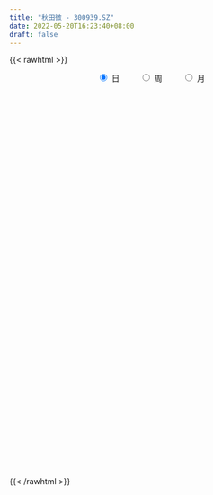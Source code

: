 ```yaml
---
title: "秋田微 - 300939.SZ"
date: 2022-05-20T16:23:40+08:00
draft: false
---
```

{{< rawhtml >}}
    <div style="text-align: center">
        <label style="padding: 1rem;"><input style="margin-right: .5rem" type="radio" name="period" value="D" checked onclick="period_change(this)">日</label>
        <label style="padding: 1rem;"><input style="margin-right: .5rem" type="radio" name="period" value="W" onclick="period_change(this)">周</label>
        <label style="padding: 1rem;"><input style="margin-right: .5rem" type="radio" name="period" value="M" onclick="period_change(this)">月</label>
    </div>
    <div id="chart" style="height: 700px;"></div> 
    <script type="text/javascript">
        const D_v = [31094.92,20113.97,14867.28,9413.0,17629.65,11470.52,12669.48,8701.78,9003.67,8743.56,10829.08,14120.16,29388.56,18329.12,11446.63,15634.67,10691.68,9743.87,8782.46,9586.02,8684.89,6448.68,14582.09,12318.0,18767.11,28961.0,23761.19,19528.93,11481.45,20780.82,29914.9,17023.41,14693.96,11312.21,14667.0,9509.34,39341.81,51034.22,47359.52,30849.63,17430.27,18183.4,13061.53,16359.73,14481.93,14086.27,22409.87,16298.0,10147.5,7036.17,8747.67,11145.5,16124.06,7631.5,10021.0,12431.5,7724.93,8079.54,9375.79,8900.65,8883.23,7992.43,8144.59,5983.02,9113.69,9476.67,9374.18,8074.02,8033.45,9681.0,5918.0,8667.43,9905.45,13073.56,10935.36,8323.1,33950.57,17665.72,11211.84,9788.46,8756.02,6405.95,8335.58,8586.03,9410.81,28569.17,25119.34,14121.51,9192.85,7254.96,6367.61,11776.0,16265.99,10623.64,10338.44,8038.58,12498.94,5598.98,7877.31,6745.15,5034.16,5674.0,9505.03,5648.2,4853.95,5831.51,10313.0,9853.48,7544.0,3820.0,3419.0,5976.16,6544.27,8069.99,18711.89,11470.31,10632.72,24229.27,13927.86,11138.26,17130.1,12287.5,17828.76,16125.63,27557.36,19169.69,22454.28,20300.16,15134.58,11118.01,14247.04,29516.51,60238.19,35736.96,38295.48,28659.19,17153.32,22649.3,13399.71,18295.0,12354.28,16729.08,9606.28,11611.0,15935.5,9516.44,9009.0,11775.98,7852.8,12529.7,11560.25,5926.41,5681.61,5597.07,9552.16,12803.0,5126.55,4835.04,4435.11,4471.0,3912.89,5703.0,6238.06,5050.46,63538.0,73299.03,58965.22,50352.27,60256.94,39903.96,37453.64,50678.47,33110.46,28839.65,25985.85,12313.66,22255.31,11523.31,14535.85,14372.15,10770.13,9912.18,15046.21,12309.54,11340.51,7285.56,6610.0,8289.32,9028.82,6169.92,8940.32,8519.0,11180.65,15681.87,7724.06,7318.01,6816.71,7803.0,7379.98,7561.76,10344.88,8315.19,8428.46,7299.77,8877.25,4542.31,7079.22,6544.29,9429.64,5225.03,5483.0,6352.0,21306.1,14992.07,8898.13,11923.03,13210.6,8662.76,17904.42,14786.3,9723.38,10226.0,8437.14,6488.81,4990.0,4627.03,13451.62,14467.81,11999.93,7264.34,15945.66,15222.71,27328.62,32356.03,28809.43,28978.4,15641.56,19823.98,12739.15,9360.31,13491.83,16167.03,17430.16,11531.81,10992.65,7494.16,15454.42,13790.0,8784.7,21786.03]
const D_histogram = [0.0,-0.0940353276,-0.2119103527,-0.2739861318,-0.243117588,-0.2174710844,-0.181383235,-0.1776775331,-0.199054553,-0.2062818805,-0.1567705736,-0.0695504692,0.0823994528,0.0958893226,0.135028718,0.1836924091,0.1593555851,0.0947964243,0.0287697344,0.0223165458,-0.023339789,-0.0499780719,0.0102874011,0.0277980925,0.1082081367,0.2462612188,0.3152343085,0.2580667411,0.2132517814,0.2292624841,0.2740648644,0.2449271688,0.1762920806,0.1452942162,0.0153294988,-0.0493935676,0.0310427464,0.2258908021,0.3477866819,0.3130711879,0.277863517,0.1768064199,0.1082236581,0.1049145648,0.0467192115,0.0024152598,-0.1807470144,-0.3762820733,-0.4307457418,-0.4412425896,-0.4238767692,-0.3784997881,-0.4678065714,-0.5094109562,-0.4837659474,-0.5896110492,-0.5820406114,-0.5608214126,-0.4674787058,-0.3932125548,-0.2780660887,-0.2144939041,-0.1835703661,-0.116794176,-0.020282553,0.0755775811,0.1221679257,0.1301145372,0.1731665316,0.1209538375,0.1067977788,0.0552754894,-0.0028163185,0.0488644327,0.0993534621,0.1395023783,0.3051030128,0.3342289008,0.2864456614,0.1881100775,0.1530791399,0.1021161458,0.0826560967,0.1198748737,0.132454495,0.2365323416,0.327731987,0.3070847281,0.2360276769,0.1571365325,0.0771125883,0.0595951245,0.1244384324,0.1347873306,0.1550453464,0.1188083823,-0.0385442003,-0.119041037,-0.1775267093,-0.2174820856,-0.200832363,-0.2053803818,-0.2749854811,-0.2740310234,-0.2505235021,-0.2593114954,-0.1823290753,-0.1177614766,-0.1094340357,-0.1121911315,-0.1026055339,-0.1191396457,-0.0917095315,-0.0572636248,0.0726889504,0.1178131168,0.1675953312,0.2655899149,0.2730166039,0.2919459674,0.3197840813,0.2746089659,0.3071641767,0.3406901127,0.4222533427,0.4568924663,0.4991493183,0.4235910557,0.3905433171,0.303532157,0.2801877401,0.3330267722,0.5178364572,0.5309790661,0.5521834299,0.4135908679,0.2701697782,0.0819256006,-0.0126357478,-0.1534951595,-0.2702905386,-0.4391588677,-0.5657373525,-0.5751704249,-0.5081227691,-0.4374743681,-0.4126179533,-0.3315971529,-0.2961163529,-0.2189905208,-0.250298466,-0.2885828386,-0.2567803604,-0.2228591188,-0.1498301156,-0.2308533118,-0.2596489706,-0.2384960896,-0.2327865628,-0.2205709506,-0.1930746879,-0.1309773095,-0.1051474082,-0.0771324278,0.3699669621,0.5306484823,0.6579423384,0.6184247788,0.6643685064,0.568923242,0.5627997896,0.5806333467,0.5129771544,0.2585089603,-0.0919069056,-0.3268523167,-0.642626054,-0.7911983502,-0.9362124527,-0.906366065,-0.7928717367,-0.6848254178,-0.528041646,-0.4451304338,-0.4387201477,-0.3964663771,-0.3389355969,-0.2404856024,-0.1646650788,-0.0969719887,-0.0158621768,-0.0011028264,0.0695454376,0.0559092474,0.0714767,0.1073114428,0.1390290217,0.1598940572,0.1515027068,0.124447407,0.0444217105,-0.0689037919,-0.1823123854,-0.2184536057,-0.1937022237,-0.1992298478,-0.271697555,-0.2469337364,-0.1623836259,-0.0733896151,0.0101137975,0.0899745734,0.2681216229,0.2963929377,0.2806363092,0.2991818611,0.3232972594,0.314473071,0.3599068812,0.3677084752,0.3452194603,0.2474604979,0.1646033246,0.0299733963,-0.0209573701,-0.0868195677,-0.0068294428,0.0348710986,0.0780102293,0.0671345492,0.0988146142,0.1246302319,0.234566847,0.2775654911,0.1098854429,-0.0566173627,-0.2731369804,-0.2512418635,-0.1808414333,-0.1286532135,-0.0097145292,0.1272164116,0.2100163951,0.276315799,0.3189396213,0.3110114834,0.3416363864,0.3264522343,0.3035974111,0.2402881812]
const D_fast = [0.0,-0.1175441595,-0.2883967728,-0.4189690848,-0.4488799381,-0.4776012055,-0.4868591649,-0.5275728463,-0.5987135044,-0.657511302,-0.6471926386,-0.5773601514,-0.4048103663,-0.3673481658,-0.2944515908,-0.1998647975,-0.1843627252,-0.22522278,-0.2840570363,-0.2849310885,-0.3364223705,-0.3755551713,-0.3127178481,-0.2882576336,-0.1807955552,0.0188228317,0.1666044985,0.1739536164,0.182451602,0.2557779258,0.3690965222,0.4011906188,0.3766285507,0.3819542404,0.2558218976,0.1787504394,0.26694744,0.5182681962,0.7271107465,0.7706630495,0.8049212578,0.7480657657,0.7065389184,0.7294584663,0.6829429159,0.6392427791,0.4108937514,0.1212881741,-0.0408619298,-0.1616694251,-0.2502727969,-0.2995207629,-0.5057791891,-0.6747363128,-0.7700327909,-1.0232806549,-1.16122037,-1.2802065244,-1.303733494,-1.3277704817,-1.2821405378,-1.2721918292,-1.2871608828,-1.2495832367,-1.1581422519,-1.0433877226,-0.9662553965,-0.9257801507,-0.8394365234,-0.8614107581,-0.8488673722,-0.8865707892,-0.9453666767,-0.8814698173,-0.8061424224,-0.7311179117,-0.4892415239,-0.3765584107,-0.3527302347,-0.4040382993,-0.4007994519,-0.4262334096,-0.4250294345,-0.357841939,-0.312148694,-0.148937762,0.0241948801,0.0803188033,0.0682686713,0.02866166,-0.0320841371,-0.0347028198,0.0612500963,0.1052958271,0.1643151794,0.157780311,-0.0092083217,-0.1194654177,-0.2223327673,-0.316658665,-0.3502170331,-0.4061101473,-0.5444616169,-0.6120149151,-0.6511382694,-0.7247541364,-0.6933539852,-0.6582267557,-0.6772578237,-0.7080627024,-0.7241284882,-0.7704475114,-0.7659447802,-0.7458147796,-0.5976899668,-0.5231125213,-0.431431474,-0.2670394116,-0.1913585717,-0.0994427162,0.008341418,0.0318185441,0.141164799,0.2598632631,0.4469898289,0.595852069,0.7628962506,0.7932357519,0.8578238426,0.8466957217,0.8933982399,1.0294939651,1.3437627644,1.4896501397,1.648900361,1.613705516,1.5378268709,1.3700640934,1.272343808,1.0931106066,0.9087425928,0.6300845468,0.3620717238,0.2088460452,0.1488630087,0.1101428176,0.0318447441,0.0299662563,-0.0085820319,0.0137961701,-0.0800863916,-0.190516474,-0.2229090858,-0.244702624,-0.2091311496,-0.3478676737,-0.4415755752,-0.4800467166,-0.5325338306,-0.575460956,-0.5962333653,-0.5668803143,-0.567337265,-0.5586053915,-0.0190142611,0.2743293797,0.5661088204,0.6811974555,0.8932333097,0.9400188558,1.0745953508,1.2375872446,1.2981753409,1.1083343869,0.7349417945,0.4182833043,-0.0581469465,-0.4045188302,-0.7835860459,-0.9803311744,-1.0650547803,-1.1282148159,-1.1034414556,-1.1318128518,-1.2350826027,-1.2919454263,-1.3191485454,-1.2808199515,-1.2461656976,-1.2027156047,-1.125571337,-1.1110876932,-1.0230530698,-1.0227119481,-0.9892753206,-0.926612717,-0.8601378827,-0.7992993329,-0.7698150067,-0.7657584547,-0.8346787236,-0.9652301739,-1.1242168637,-1.2149714855,-1.2386456594,-1.2939807455,-1.4343728414,-1.4713424569,-1.4273882529,-1.3567416458,-1.2707097839,-1.1683553646,-0.9231779094,-0.8208083601,-0.7664059114,-0.6730648942,-0.5681251811,-0.4983311018,-0.3629205712,-0.2631918585,-0.1993760082,-0.2352698462,-0.2769761883,-0.4041127675,-0.4602828764,-0.547849966,-0.4695672018,-0.4191488857,-0.3565071977,-0.3505992405,-0.294215522,-0.2372423463,-0.0686640195,0.0437259974,-0.0964826901,-0.2771398363,-0.5619436991,-0.6028590481,-0.5776689762,-0.5576440598,-0.4411340078,-0.2723989641,-0.1370948818,-0.0017165281,0.1206421995,0.1904669325,0.306500932,0.3729298385,0.4259743681,0.4227371835]
const D_slow = [0.0,-0.0235088319,-0.0764864201,-0.144982953,-0.20576235,-0.2601301211,-0.3054759299,-0.3498953132,-0.3996589514,-0.4512294215,-0.4904220649,-0.5078096822,-0.487209819,-0.4632374884,-0.4294803089,-0.3835572066,-0.3437183103,-0.3200192043,-0.3128267707,-0.3072476342,-0.3130825815,-0.3255770994,-0.3230052492,-0.3160557261,-0.2890036919,-0.2274383872,-0.14862981,-0.0841131247,-0.0308001794,0.0265154416,0.0950316577,0.15626345,0.2003364701,0.2366600242,0.2404923989,0.228144007,0.2359046936,0.2923773941,0.3793240646,0.4575918616,0.5270577408,0.5712593458,0.5983152603,0.6245439015,0.6362237044,0.6368275193,0.5916407657,0.4975702474,0.389883812,0.2795731646,0.1736039723,0.0789790252,-0.0379726176,-0.1653253567,-0.2862668435,-0.4336696058,-0.5791797586,-0.7193851118,-0.8362547882,-0.9345579269,-1.0040744491,-1.0576979251,-1.1035905167,-1.1327890607,-1.1378596989,-1.1189653036,-1.0884233222,-1.0558946879,-1.012603055,-0.9823645956,-0.9556651509,-0.9418462786,-0.9425503582,-0.93033425,-0.9054958845,-0.8706202899,-0.7943445367,-0.7107873115,-0.6391758962,-0.5921483768,-0.5538785918,-0.5283495554,-0.5076855312,-0.4777168128,-0.444603189,-0.3854701036,-0.3035371069,-0.2267659248,-0.1677590056,-0.1284748725,-0.1091967254,-0.0942979443,-0.0631883362,-0.0294915035,0.0092698331,0.0389719287,0.0293358786,-0.0004243807,-0.044806058,-0.0991765794,-0.1493846701,-0.2007297656,-0.2694761358,-0.3379838917,-0.4006147672,-0.4654426411,-0.5110249099,-0.5404652791,-0.567823788,-0.5958715709,-0.6215229543,-0.6513078657,-0.6742352486,-0.6885511548,-0.6703789172,-0.640925638,-0.5990268052,-0.5326293265,-0.4643751755,-0.3913886837,-0.3114426633,-0.2427904218,-0.1659993777,-0.0808268495,0.0247364862,0.1389596027,0.2637469323,0.3696446962,0.4672805255,0.5431635647,0.6132104998,0.6964671928,0.8259263071,0.9586710737,1.0967169311,1.2001146481,1.2676570927,1.2881384928,1.2849795559,1.246605766,1.1790331314,1.0692434144,0.9278090763,0.7840164701,0.6569857778,0.5476171858,0.4444626974,0.3615634092,0.287534321,0.2327866908,0.1702120743,0.0980663647,0.0338712746,-0.0218435051,-0.059301034,-0.117014362,-0.1819266046,-0.241550627,-0.2997472677,-0.3548900054,-0.4031586774,-0.4359030047,-0.4621898568,-0.4814729638,-0.3889812232,-0.2563191026,-0.091833518,0.0627726767,0.2288648033,0.3710956138,0.5117955612,0.6569538979,0.7851981865,0.8498254265,0.8268487001,0.745135621,0.5844791075,0.3866795199,0.1526264068,-0.0739651095,-0.2721830436,-0.4433893981,-0.5753998096,-0.686682418,-0.796362455,-0.8954790492,-0.9802129485,-1.0403343491,-1.0815006188,-1.105743616,-1.1097091602,-1.1099848668,-1.0925985074,-1.0786211955,-1.0607520205,-1.0339241598,-0.9991669044,-0.9591933901,-0.9213177134,-0.8902058617,-0.879100434,-0.896326382,-0.9419044783,-0.9965178798,-1.0449434357,-1.0947508977,-1.1626752864,-1.2244087205,-1.265004627,-1.2833520307,-1.2808235814,-1.258329938,-1.1912995323,-1.1172012979,-1.0470422206,-0.9722467553,-0.8914224405,-0.8128041727,-0.7228274524,-0.6309003336,-0.5445954685,-0.4827303441,-0.4415795129,-0.4340861638,-0.4393255064,-0.4610303983,-0.462737759,-0.4540199843,-0.434517427,-0.4177337897,-0.3930301362,-0.3618725782,-0.3032308665,-0.2338394937,-0.206368133,-0.2205224736,-0.2888067187,-0.3516171846,-0.3968275429,-0.4289908463,-0.4314194786,-0.3996153757,-0.3471112769,-0.2780323272,-0.1982974218,-0.120544551,-0.0351354544,0.0464776042,0.122376957,0.1824490023]
const D_data = [['2021-05-11', 34.1657, 37.7518, 34.1657, 39.4666],['2021-05-12', 36.8521, 36.2783, 35.6589, 37.0998],['2021-05-13', 36.2, 35.2742, 35.1764, 36.8521],['2021-05-14', 35.0068, 35.2742, 34.9612, 35.6589],['2021-05-17', 35.0264, 36.1218, 34.7526, 37.0868],['2021-05-18', 35.711, 35.9914, 35.3459, 36.4478],['2021-05-19', 36.187, 36.0892, 35.9914, 36.826],['2021-05-20', 35.4828, 35.6002, 34.6091, 36.0696],['2021-05-21', 35.535, 35.0329, 35.0199, 35.9066],['2021-05-24', 34.883, 34.909, 34.3287, 35.0264],['2021-05-25', 35.1307, 35.5219, 34.9156, 35.9914],['2021-05-26', 35.4864, 36.2035, 34.9074, 36.3416],['2021-05-27', 36.2627, 37.5982, 36.2035, 39.0653],['2021-05-28', 36.8416, 36.3153, 36.289, 37.3679],['2021-05-31', 36.5916, 36.8087, 36.0193, 36.9535],['2021-06-01', 36.6311, 37.2364, 36.3679, 38.2232],['2021-06-02', 37.0587, 36.4732, 36.4469, 37.0982],['2021-06-03', 36.7956, 35.7824, 35.7824, 36.9074],['2021-06-04', 35.7101, 35.414, 35.3285, 36.1772],['2021-06-07', 35.3745, 35.9403, 35.3745, 36.8285],['2021-06-08', 36.1508, 35.2627, 35.118, 36.1574],['2021-06-09', 35.0588, 35.2298, 35.0588, 35.6443],['2021-06-10', 35.1969, 36.3482, 35.0653, 36.7627],['2021-06-11', 36.1048, 35.993, 35.789, 37.0587],['2021-06-15', 35.5653, 37.0587, 34.9009, 37.2693],['2021-06-16', 37.0916, 38.4798, 36.5127, 38.4798],['2021-06-17', 38.1574, 38.3745, 37.5653, 39.0653],['2021-06-18', 37.8285, 37.039, 36.71, 38.1574],['2021-06-21', 36.6311, 37.0982, 36.5785, 37.4008],['2021-06-22', 37.0982, 37.96, 36.6048, 39.0192],['2021-06-23', 37.9535, 38.6969, 37.289, 39.9403],['2021-06-24', 38.7363, 38.039, 37.6179, 39.1376],['2021-06-25', 38.2627, 37.4732, 37.2758, 39.1179],['2021-06-28', 37.1048, 37.835, 36.96, 38.3811],['2021-06-29', 37.5061, 36.2561, 36.2495, 37.9535],['2021-06-30', 36.3219, 36.5653, 36.3219, 37.2364],['2021-07-01', 36.5785, 38.4534, 36.3153, 40.7363],['2021-07-02', 37.6508, 40.7758, 37.6508, 41.5126],['2021-07-05', 40.46, 40.9995, 40.46, 43.5718],['2021-07-06', 40.1837, 39.5982, 39.2298, 41.1903],['2021-07-07', 39.6508, 39.71, 38.5521, 39.8021],['2021-07-08', 39.664, 38.7758, 38.6837, 39.664],['2021-07-09', 38.4206, 38.9205, 38.4206, 39.4337],['2021-07-12', 38.9337, 39.7166, 38.3745, 39.8745],['2021-07-13', 39.5061, 39.0126, 38.6311, 39.96],['2021-07-14', 38.8219, 39.0192, 38.6508, 39.9929],['2021-07-15', 38.5521, 36.6772, 36.3219, 38.5521],['2021-07-16', 36.5456, 35.3482, 35.1706, 36.9074],['2021-07-19', 35.3285, 36.1772, 35.1969, 36.6377],['2021-07-20', 35.5982, 36.2495, 35.5982, 36.5653],['2021-07-21', 36.2495, 36.3022, 35.9206, 36.5127],['2021-07-22', 36.6837, 36.5193, 36.4008, 37.0982],['2021-07-23', 36.3022, 34.3746, 34.2101, 36.4864],['2021-07-26', 34.0785, 34.2101, 33.7561, 34.743],['2021-07-27', 34.2101, 34.5785, 34.1443, 35.1245],['2021-07-28', 34.5719, 32.2298, 31.7233, 34.7167],['2021-07-29', 32.5654, 32.8417, 32.3614, 33.2627],['2021-07-30', 32.9798, 32.539, 32.368, 33.1311],['2021-08-02', 32.5325, 33.2298, 32.2496, 33.4075],['2021-08-03', 32.9338, 32.9733, 32.9338, 33.8746],['2021-08-04', 32.7956, 33.5917, 32.7956, 33.9338],['2021-08-05', 33.5917, 33.0851, 32.8417, 33.7693],['2021-08-06', 33.0259, 32.618, 32.3417, 33.2101],['2021-08-09', 32.3417, 33.0522, 32.1575, 33.0719],['2021-08-10', 33.1048, 33.6509, 32.9206, 33.7759],['2021-08-11', 33.3351, 34.0259, 33.1509, 34.1114],['2021-08-12', 34.2298, 33.7167, 33.4338, 34.3417],['2021-08-13', 33.6904, 33.3285, 32.9667, 33.8614],['2021-08-16', 33.2233, 33.8811, 33.1114, 34.1114],['2021-08-17', 34.2101, 32.6377, 32.6114, 34.2101],['2021-08-18', 32.6838, 32.8877, 32.4404, 33.0654],['2021-08-19', 33.2233, 32.1706, 32.1575, 33.2233],['2021-08-20', 32.1969, 31.6772, 31.5785, 32.5325],['2021-08-23', 31.9338, 32.9206, 31.3154, 33.4206],['2021-08-24', 32.8285, 33.1114, 32.6246, 33.7364],['2021-08-25', 33.4732, 33.1969, 32.7825, 33.4732],['2021-08-26', 33.5522, 35.3877, 33.5522, 36.1772],['2021-08-27', 34.8811, 34.3548, 33.8877, 34.8811],['2021-08-30', 34.3614, 33.493, 33.2364, 34.5653],['2021-08-31', 33.1838, 32.5654, 32.3548, 33.4864],['2021-09-01', 32.1641, 33.0522, 32.0391, 33.2233],['2021-09-02', 32.9535, 32.6443, 32.4667, 32.993],['2021-09-03', 32.6443, 32.8483, 32.3219, 33.1969],['2021-09-06', 32.8812, 33.618, 32.6312, 33.7035],['2021-09-07', 34.0127, 33.4798, 33.1443, 34.0127],['2021-09-08', 34.4732, 35.0324, 34.3482, 37.2495],['2021-09-09', 34.2101, 35.5785, 33.9535, 36.3416],['2021-09-10', 35.3877, 34.5851, 34.5851, 35.3877],['2021-09-13', 34.1509, 33.8943, 33.6377, 34.4074],['2021-09-14', 33.7561, 33.5259, 33.4996, 34.1969],['2021-09-15', 33.368, 33.1575, 33.1114, 33.8219],['2021-09-16', 33.2561, 33.7167, 33.0456, 34.5522],['2021-09-17', 33.6838, 34.9403, 33.6246, 35.2166],['2021-09-22', 34.5851, 34.5588, 33.8482, 34.8614],['2021-09-23', 34.3943, 34.8811, 34.2627, 35.1838],['2021-09-24', 35.1706, 34.243, 33.9996, 35.1706],['2021-09-27', 34.2035, 32.2364, 32.0391, 34.2035],['2021-09-28', 32.243, 32.493, 31.8417, 32.7035],['2021-09-29', 32.243, 32.2693, 32.243, 33.4009],['2021-09-30', 32.2496, 32.0654, 31.7167, 32.664],['2021-10-08', 32.2364, 32.5259, 32.2364, 32.7364],['2021-10-11', 32.5193, 32.1048, 32.0062, 32.8614],['2021-10-12', 31.9601, 30.8614, 30.6641, 32.1509],['2021-10-13', 30.8549, 31.2956, 30.7233, 31.6312],['2021-10-14', 31.2759, 31.3812, 31.1378, 31.7101],['2021-10-15', 31.3022, 30.7496, 30.7299, 31.3154],['2021-10-18', 30.6904, 31.7627, 30.5983, 32.6969],['2021-10-19', 31.7891, 31.7956, 31.493, 32.6838],['2021-10-20', 31.5785, 31.118, 30.9009, 31.5785],['2021-10-21', 30.9272, 30.822, 30.6772, 31.1114],['2021-10-22', 30.8154, 30.822, 30.6246, 30.9864],['2021-10-25', 30.7167, 30.2957, 30.1312, 30.9075],['2021-10-26', 30.197, 30.697, 30.118, 30.9799],['2021-10-27', 31.447, 30.7957, 30.6443, 31.7233],['2021-10-28', 31.118, 32.3483, 30.9009, 33.1114],['2021-10-29', 31.9733, 31.743, 31.2693, 32.0259],['2021-11-01', 31.6772, 32.0851, 31.2628, 32.8285],['2021-11-02', 32.2035, 33.1838, 31.9272, 34.3219],['2021-11-03', 32.5654, 32.4798, 32.1641, 33.2233],['2021-11-04', 33.1377, 32.8614, 32.5062, 33.4535],['2021-11-05', 32.9404, 33.2956, 32.3548, 34.2101],['2021-11-08', 33.4009, 32.5325, 32.1048, 33.4009],['2021-11-09', 32.6312, 33.6772, 32.5983, 33.9338],['2021-11-10', 33.5127, 34.1114, 33.493, 34.4601],['2021-11-11', 33.993, 35.3285, 33.8351, 35.8285],['2021-11-12', 35.2166, 35.4206, 34.8153, 35.6772],['2021-11-15', 35.7561, 36.1377, 35.3088, 36.5522],['2021-11-16', 36.1837, 34.9864, 34.8745, 36.6903],['2021-11-17', 34.868, 35.6114, 34.8219, 35.9206],['2021-11-18', 35.6969, 34.9601, 34.6311, 35.8153],['2021-11-19', 34.868, 35.7758, 34.539, 36.0258],['2021-11-22', 36.1837, 37.1508, 35.5324, 37.6311],['2021-11-23', 36.9337, 39.9008, 36.71, 41.3613],['2021-11-24', 39.3416, 38.835, 38.0258, 39.3416],['2021-11-25', 38.7955, 39.6113, 38.2429, 40.9863],['2021-11-26', 39.0784, 37.8416, 37.4732, 39.4337],['2021-11-29', 36.8416, 37.4666, 36.5193, 38.0587],['2021-11-30', 37.5192, 36.3285, 35.9864, 38.0061],['2021-12-01', 36.5719, 36.9469, 36.3351, 37.21],['2021-12-02', 37.3548, 35.8416, 35.5587, 38.1508],['2021-12-03', 35.4469, 35.4469, 35.3943, 36.71],['2021-12-06', 35.2561, 33.8943, 33.8022, 35.5259],['2021-12-07', 33.9535, 33.3614, 33.1246, 34.4009],['2021-12-08', 33.4469, 34.1246, 33.4469, 34.3417],['2021-12-09', 33.8877, 34.9074, 33.8351, 35.743],['2021-12-10', 34.868, 35.0324, 34.2101, 35.2166],['2021-12-13', 34.9009, 34.4469, 34.3351, 34.9601],['2021-12-14', 34.3811, 35.1969, 34.0127, 35.2627],['2021-12-15', 35.1706, 34.7364, 34.6048, 35.1706],['2021-12-16', 34.9732, 35.3943, 34.5127, 35.7364],['2021-12-17', 34.868, 33.9996, 33.9996, 35.2166],['2021-12-20', 33.9009, 33.5259, 33.4864, 34.2101],['2021-12-21', 33.8219, 34.1772, 33.539, 34.3351],['2021-12-22', 34.4074, 34.1903, 34.1443, 34.7693],['2021-12-23', 34.1903, 34.8153, 33.8285, 35.118],['2021-12-24', 34.7364, 32.6969, 32.2364, 34.868],['2021-12-27', 32.6312, 32.8351, 32.3483, 32.9996],['2021-12-28', 32.8351, 33.2101, 32.7167, 33.3614],['2021-12-29', 33.1838, 32.8614, 32.6312, 33.5193],['2021-12-30', 32.8548, 32.7627, 32.6377, 33.2233],['2021-12-31', 33.1509, 32.8417, 32.5851, 33.1509],['2022-01-04', 33.0917, 33.3285, 32.6904, 33.4404],['2022-01-05', 33.368, 32.9535, 32.664, 33.7101],['2022-01-06', 32.9535, 32.9864, 32.5522, 33.3285],['2022-01-07', 33.0917, 39.585, 32.7167, 39.585],['2022-01-10', 38.8153, 37.96, 37.5061, 40.9205],['2022-01-11', 38.3219, 38.7758, 37.5061, 40.7889],['2022-01-12', 38.1574, 37.4337, 36.585, 38.5521],['2022-01-13', 36.9732, 39.0587, 36.0522, 40.7889],['2022-01-14', 37.8942, 37.6903, 37.2364, 38.6245],['2022-01-17', 37.4271, 39.0521, 37.0719, 39.2955],['2022-01-18', 38.2824, 39.9271, 37.7758, 43.3481],['2022-01-19', 40.46, 39.2626, 38.1245, 40.46],['2022-01-20', 38.7034, 36.4732, 36.2495, 38.7034],['2022-01-21', 36.4074, 33.8153, 33.5654, 36.8219],['2022-01-24', 33.2167, 33.618, 32.9601, 34.2035],['2022-01-25', 33.5522, 30.8154, 30.2628, 33.6114],['2022-01-26', 30.7891, 31.1443, 30.7891, 32.1575],['2022-01-27', 31.322, 29.7365, 29.6641, 31.8417],['2022-01-28', 30.1575, 30.8812, 30.0325, 31.4206],['2022-02-07', 30.8417, 31.6114, 30.8417, 31.8746],['2022-02-08', 31.6114, 31.4996, 30.9667, 31.6443],['2022-02-09', 31.572, 32.2693, 31.1838, 32.8877],['2022-02-10', 32.1048, 31.5127, 31.1904, 32.1641],['2022-02-11', 31.2364, 30.3351, 30.2628, 31.3943],['2022-02-14', 30.2167, 30.4601, 29.822, 30.8417],['2022-02-15', 30.4733, 30.493, 30.1707, 30.8285],['2022-02-16', 30.7233, 31.0522, 30.5588, 31.0851],['2022-02-17', 30.9535, 30.9272, 30.7233, 31.447],['2022-02-18', 30.5983, 30.9535, 30.3943, 31.3483],['2022-02-21', 30.8614, 31.322, 30.8154, 31.447],['2022-02-22', 31.2825, 30.5851, 30.4733, 31.2825],['2022-02-23', 30.6246, 31.3877, 30.618, 31.5193],['2022-02-24', 31.2364, 30.3812, 29.9338, 31.7101],['2022-02-25', 30.4864, 30.6509, 30.4864, 31.243],['2022-02-28', 30.8549, 30.9667, 30.0983, 31.0259],['2022-03-01', 30.8285, 31.0522, 30.7759, 31.118],['2022-03-02', 30.8549, 31.0391, 30.4733, 31.2167],['2022-03-03', 31.1772, 30.697, 30.6772, 31.3943],['2022-03-04', 30.5917, 30.3483, 30.2759, 30.9799],['2022-03-07', 30.3483, 29.3351, 29.2694, 30.7035],['2022-03-08', 29.2957, 28.2562, 28.0852, 29.4799],['2022-03-09', 28.8812, 27.4075, 26.3286, 28.8812],['2022-03-10', 27.8812, 27.6707, 27.5194, 28.3812],['2022-03-11', 27.6246, 28.0917, 26.8023, 28.2365],['2022-03-14', 28.026, 27.4536, 27.4536, 28.0654],['2022-03-15', 26.9996, 26.0523, 26.0523, 27.3549],['2022-03-16', 26.7957, 26.7628, 25.526, 26.9536],['2022-03-17', 27.1575, 27.4667, 26.9602, 27.7431],['2022-03-18', 27.4404, 27.7167, 27.1181, 27.7825],['2022-03-21', 27.6641, 27.9075, 27.4667, 28.1246],['2022-03-22', 27.7957, 28.1641, 27.3878, 28.2233],['2022-03-23', 28.1707, 30.0654, 27.6641, 31.4667],['2022-03-24', 29.243, 28.8088, 28.4667, 29.6312],['2022-03-25', 28.8088, 28.3681, 28.3417, 29.3944],['2022-03-28', 28.2891, 28.8944, 27.5457, 30.118],['2022-03-29', 28.5523, 29.197, 28.026, 29.7101],['2022-03-30', 28.868, 28.9601, 28.6707, 29.3286],['2022-03-31', 28.9733, 29.9009, 28.9733, 30.3549],['2022-04-01', 29.6049, 29.7693, 29.3417, 31.0391],['2022-04-06', 29.5786, 29.5522, 28.9667, 30.322],['2022-04-07', 29.3417, 28.447, 28.4338, 29.4996],['2022-04-08', 28.4075, 28.2431, 27.401, 28.7233],['2022-04-11', 27.6707, 27.0194, 26.5983, 28.0917],['2022-04-12', 26.5654, 27.5062, 26.5654, 27.5589],['2022-04-13', 27.2562, 26.8944, 26.7497, 27.6312],['2022-04-14', 27.2891, 28.6575, 27.2891, 28.6575],['2022-04-15', 29.2233, 28.4536, 27.7496, 29.6049],['2022-04-18', 28.3549, 28.6838, 27.9075, 29.1575],['2022-04-19', 28.4273, 28.0917, 27.8878, 28.7694],['2022-04-20', 28.0588, 28.6904, 28.0391, 30.2628],['2022-04-21', 28.0062, 28.8088, 27.8417, 29.5522],['2022-04-22', 29.6904, 30.3286, 28.9536, 30.7364],['2022-04-25', 29.6049, 30.072, 29.4996, 32.0259],['2022-04-26', 30.5325, 27.2168, 26.4339, 31.4996],['2022-04-27', 26.2957, 26.3154, 23.4339, 27.3549],['2022-04-28', 25.2168, 24.4799, 24.4734, 25.8286],['2022-04-29', 24.7957, 26.6839, 24.7957, 27.026],['2022-05-05', 26.5786, 27.3154, 26.1312, 27.8615],['2022-05-06', 26.6575, 27.2365, 26.4339, 27.6049],['2022-05-09', 27.1181, 28.4207, 27.1181, 29.1575],['2022-05-10', 28.3417, 29.3286, 28.0588, 29.7891],['2022-05-11', 29.1838, 29.3286, 29.0786, 30.3549],['2022-05-12', 29.2167, 29.6772, 29.2167, 30.1509],['2022-05-13', 30.9206, 29.8812, 29.4667, 31.1706],['2022-05-16', 29.868, 29.572, 29.4667, 30.7891],['2022-05-17', 30.2496, 30.368, 29.1641, 30.8285],['2022-05-18', 30.3943, 30.1049, 30.0062, 30.6707],['2022-05-19', 29.6049, 30.1707, 29.3549, 30.1838],['2022-05-20', 30.94, 29.67, 29.13, 30.94]]
const W_v = [200312.77,546445.61,217819.57,141744.78,296295.58,229573.89,301137.46,206122.97,154592.45,109130.32,124134.98,100003.72,91542.09,78095.54,18060.11,93794.1,59475.1,81410.48,56299.31,51619.68,91018.23,93894.54,125864.58,126884.35,83635.8,53200.9,45888.47,43296.69,42021.58,42205.33,83948.31,44497.85,85806.86,50857.41,29000.66,32720.38,5034.16,31512.69,34949.48,50772.62,77058.21,92968.94,83254.07,192446.33,83851.61,63398.3,52727.73,39560.25,22780.59,80529.52,282777.42,176068.07,75000.28,59378.57,37383.62,52045.9,36879.46,43265.55,32820.49,57031.3,66487.11,28386.52,44025.27,77761.26,125609.4,22099.46,69613.48,67309.31]
const W_histogram = [0.0,0.1277438177,-0.2244319129,-0.1236038873,-0.2602263639,-0.0814609083,0.0906436626,0.040877938,-0.0701185502,-0.1835524679,-0.1639971219,-0.2344158575,-0.4685178425,-0.8418107792,-1.1019266525,-1.2441724764,-1.2727059584,-1.1283312464,-1.0199363266,-0.8429811554,-0.6006058556,-0.367606945,0.0311932762,0.1837725562,0.0640330787,-0.0544165603,-0.2207352277,-0.2856501759,-0.2426523794,-0.2844424851,-0.1002767122,-0.0509313824,0.1184202539,0.2656714374,0.3235777248,0.2272420322,0.2071199792,0.0926025715,0.0426918311,0.0899500678,0.235736804,0.4716288523,0.6376118746,0.8587894187,0.8163512832,0.7354197322,0.5934691879,0.4021373789,0.2813437956,0.63155402,0.7059252882,0.4755203115,0.1251279316,-0.1299906913,-0.2374078846,-0.3048526644,-0.343013122,-0.4847362184,-0.5627568835,-0.5299750395,-0.3804044034,-0.3514263652,-0.2879193993,-0.0992187825,-0.1939694282,-0.1931108726,0.0015817445,0.1252992162]
const W_fast = [0.0,0.1596797721,-0.2486039367,-0.178676883,-0.3803559505,-0.2219557219,-0.0271902355,-0.0667364756,-0.1952626013,-0.354584636,-0.3760285704,-0.5050512704,-0.856282716,-1.4400283476,-1.975625884,-2.428914827,-2.7756247986,-2.9133328982,-3.0599220601,-3.0937121777,-3.0014883418,-2.8603911674,-2.4537926271,-2.2552702081,-2.3590014159,-2.491055195,-2.7125576693,-2.8488851615,-2.8665504598,-2.9794511869,-2.820354592,-2.7837421078,-2.5847854081,-2.3711163652,-2.2323156465,-2.2718408311,-2.2401828893,-2.3315496541,-2.3707874367,-2.3010416831,-2.0963207459,-1.7425214845,-1.4171354936,-0.9812605948,-0.8196109095,-0.7166875275,-0.7102707749,-0.801068239,-0.8515258735,-0.3434271441,-0.0925745539,-0.2040994527,-0.5232098497,-0.8108261454,-0.9775953099,-1.1212532557,-1.2451669939,-1.5080741449,-1.7267840308,-1.8264959468,-1.7720264114,-1.8309049645,-1.8393778484,-1.6754819273,-1.8187249301,-1.8661440926,-1.6710560394,-1.5160137636]
const W_slow = [0.0,0.0319359544,-0.0241720238,-0.0550729956,-0.1201295866,-0.1404948137,-0.117833898,-0.1076144135,-0.1251440511,-0.1710321681,-0.2120314485,-0.2706354129,-0.3877648735,-0.5982175684,-0.8736992315,-1.1847423506,-1.5029188402,-1.7850016518,-2.0399857335,-2.2507310223,-2.4008824862,-2.4927842224,-2.4849859034,-2.4390427643,-2.4230344946,-2.4366386347,-2.4918224416,-2.5632349856,-2.6238980805,-2.6950087017,-2.7200778798,-2.7328107254,-2.7032056619,-2.6367878026,-2.5558933714,-2.4990828633,-2.4473028685,-2.4241522256,-2.4134792678,-2.3909917509,-2.3320575499,-2.2141503368,-2.0547473682,-1.8400500135,-1.6359621927,-1.4521072597,-1.3037399627,-1.203205618,-1.1328696691,-0.9749811641,-0.798499842,-0.6796197642,-0.6483377813,-0.6808354541,-0.7401874253,-0.8164005914,-0.9021538719,-1.0233379265,-1.1640271473,-1.2965209072,-1.3916220081,-1.4794785994,-1.5514584492,-1.5762631448,-1.6247555018,-1.67303322,-1.6726377839,-1.6413129798]
const W_data = [['2021-01-29', 44.0438, 47.2713, 37.165, 60.8333],['2021-02-05', 48.9013, 49.273, 48.9013, 95.1946],['2021-02-10', 47.5647, 42.6094, 40.6207, 49.5273],['2021-02-19', 41.6509, 47.4604, 41.2923, 48.9013],['2021-02-26', 45.6413, 44.2199, 43.0332, 50.7074],['2021-03-05', 42.9745, 48.132, 42.9745, 49.4751],['2021-03-12', 48.2493, 48.9861, 46.9649, 57.7558],['2021-03-19', 47.6038, 46.5736, 43.0984, 48.9666],['2021-03-26', 47.4017, 45.3413, 44.8588, 50.1337],['2021-04-02', 45.224, 44.5785, 42.5768, 46.1303],['2021-04-09', 44.598, 45.8238, 43.9395, 49.6838],['2021-04-16', 45.5109, 44.3633, 43.8808, 47.6821],['2021-04-23', 44.5328, 41.1554, 41.0185, 46.3063],['2021-04-30', 41.2075, 37.165, 36.8455, 41.6053],['2021-05-07', 37.0477, 35.9784, 35.9001, 37.9474],['2021-05-14', 35.9784, 35.2742, 33.7419, 39.4666],['2021-05-21', 35.0264, 35.0329, 34.6091, 37.0868],['2021-05-28', 34.883, 36.3153, 34.3287, 39.0653],['2021-06-04', 36.5916, 35.414, 35.3285, 38.2232],['2021-06-11', 35.3745, 35.993, 35.0588, 37.0587],['2021-06-18', 35.5653, 37.039, 34.9009, 39.0653],['2021-06-25', 36.6311, 37.4732, 36.5785, 39.9403],['2021-07-02', 37.1048, 40.7758, 36.2495, 41.5126],['2021-07-09', 40.46, 38.9205, 38.4206, 43.5718],['2021-07-16', 38.9337, 35.3482, 35.1706, 39.9929],['2021-07-23', 35.3285, 34.3746, 34.2101, 37.0982],['2021-07-30', 34.0785, 32.539, 31.7233, 35.1245],['2021-08-06', 32.5325, 32.618, 32.2496, 33.9338],['2021-08-13', 32.3417, 33.3285, 32.1575, 34.3417],['2021-08-20', 33.2233, 31.6772, 31.5785, 34.2101],['2021-08-27', 31.9338, 34.3548, 31.3154, 36.1772],['2021-09-03', 34.3614, 32.8483, 32.0391, 34.5653],['2021-09-10', 32.8812, 34.5851, 32.6312, 37.2495],['2021-09-17', 34.1509, 34.9403, 33.0456, 35.2166],['2021-09-24', 34.5851, 34.243, 33.8482, 35.1838],['2021-09-30', 34.2035, 32.0654, 31.7167, 34.2035],['2021-10-08', 32.2364, 32.5259, 32.2364, 32.7364],['2021-10-15', 32.5193, 30.7496, 30.6641, 32.8614],['2021-10-22', 30.6904, 30.822, 30.5983, 32.6969],['2021-10-29', 30.7167, 31.743, 30.118, 33.1114],['2021-11-05', 31.6772, 33.2956, 31.2628, 34.3219],['2021-11-12', 33.4009, 35.4206, 32.1048, 35.8285],['2021-11-19', 35.7561, 35.7758, 34.539, 36.6903],['2021-11-26', 36.1837, 37.8416, 35.5324, 41.3613],['2021-12-03', 36.8416, 35.4469, 35.3943, 38.1508],['2021-12-10', 35.2561, 35.0324, 33.1246, 35.743],['2021-12-17', 34.9009, 33.9996, 33.9996, 35.7364],['2021-12-24', 33.9009, 32.6969, 32.2364, 35.118],['2021-12-31', 32.6312, 32.8417, 32.3483, 33.5193],['2022-01-07', 33.0917, 39.585, 32.5522, 39.585],['2022-01-14', 38.8153, 37.6903, 36.0522, 40.9205],['2022-01-21', 37.4271, 33.8153, 33.5654, 43.3481],['2022-01-28', 33.2167, 30.8812, 29.6641, 34.2035],['2022-02-11', 30.8417, 30.3351, 30.2628, 32.8877],['2022-02-18', 30.2167, 30.9535, 29.822, 31.447],['2022-02-25', 30.8614, 30.6509, 29.9338, 31.7101],['2022-03-04', 30.8549, 30.3483, 30.0983, 31.3943],['2022-03-11', 30.3483, 28.0917, 26.3286, 30.7035],['2022-03-18', 28.026, 27.7167, 25.526, 28.0654],['2022-03-25', 27.6641, 28.3681, 27.3878, 31.4667],['2022-04-01', 28.2891, 29.7693, 27.5457, 31.0391],['2022-04-08', 29.5786, 28.2431, 27.401, 30.322],['2022-04-15', 27.6707, 28.4536, 26.5654, 29.6049],['2022-04-22', 28.3549, 30.3286, 27.8417, 30.7364],['2022-04-29', 29.6049, 26.6839, 23.4339, 32.0259],['2022-05-06', 26.5786, 27.2365, 26.1312, 27.8615],['2022-05-13', 27.1181, 29.8812, 27.1181, 31.1706],['2022-05-20', 29.868, 29.67, 29.13, 30.94]]
const M_v = [200312.77,1202305.54,956793.0400000002,437540.38,264186.42,316873.6800000001,399985.5499999999,232472.21,221882.86,122268.95,485530.17,222515.86,614375.2900000003,156126.1,214379.6,290568.7499999999,159022.25]
const M_histogram = [0.0,-0.1947332194,-0.3581539329,-0.8387571662,-1.1155873201,-1.240436898,-1.502071808,-1.5736684081,-1.5524063748,-1.4591846748,-1.0092103959,-0.8720740404,-0.8388148155,-0.7399244983,-0.6768687166,-0.7753206534,-0.572207023]
const M_fast = [0.0,-0.2434165242,-0.496375721,-1.1866682458,-1.7423952297,-2.1773540322,-2.8145068941,-3.2795205963,-3.6463601567,-3.9179346253,-3.7202629455,-3.8011451001,-3.977589579,-4.0636803864,-4.1698417838,-4.462123884,-4.4020620093]
const M_slow = [0.0,-0.0486833048,-0.1382217881,-0.3479110796,-0.6268079096,-0.9369171342,-1.3124350861,-1.7058521882,-2.0939537819,-2.4587499506,-2.7110525496,-2.9290710597,-3.1387747635,-3.3237558881,-3.4929730673,-3.6868032306,-3.8298549863]
const M_data = [['2021-01-29', 44.0438, 47.2713, 37.165, 60.8333],['2021-02-26', 48.9013, 44.2199, 40.6207, 95.1946],['2021-03-31', 42.9745, 43.4048, 42.5768, 57.7558],['2021-04-30', 43.6852, 37.165, 36.8455, 49.6838],['2021-05-31', 37.0477, 36.8087, 33.7419, 39.4666],['2021-06-30', 36.6311, 36.5653, 34.9009, 39.9403],['2021-07-30', 36.5785, 32.539, 31.7233, 43.5718],['2021-08-31', 32.5325, 32.5654, 31.3154, 36.1772],['2021-09-30', 32.1641, 32.0654, 31.7167, 37.2495],['2021-10-29', 32.2364, 31.743, 30.118, 33.1114],['2021-11-30', 31.6772, 36.3285, 31.2628, 41.3613],['2021-12-31', 36.5719, 32.8417, 32.2364, 38.1508],['2022-01-28', 33.0917, 30.8812, 29.6641, 43.3481],['2022-02-28', 30.8417, 30.9667, 29.822, 32.8877],['2022-03-31', 30.8285, 29.9009, 25.526, 31.4667],['2022-04-29', 29.6049, 26.6839, 23.4339, 32.0259],['2022-05-31', 26.5786, 29.67, 26.1312, 31.1706]]
        const D_a = [null,null,null,null,null,null,null,null,null,34.3287,null,null,null,null,null,38.2232,null,null,null,null,null,35.0588,null,null,null,null,null,null,null,null,null,null,null,null,null,null,null,null,43.5718,null,null,null,null,null,null,null,null,null,null,null,null,null,null,null,null,31.7233,null,null,null,null,null,null,null,null,null,null,34.3417,null,null,null,null,null,null,31.3154,null,null,null,null,null,null,null,null,null,null,null,37.2495,null,null,null,null,null,null,null,null,null,null,null,null,null,null,null,null,null,null,null,null,null,null,null,null,null,null,30.118,null,null,null,null,null,null,null,null,null,null,null,null,null,null,null,null,null,null,null,41.3613,null,null,null,null,null,null,null,null,null,33.1246,null,null,null,null,null,null,35.7364,null,null,null,null,null,32.2364,null,null,null,null,null,null,null,null,null,null,null,null,null,null,null,43.3481,null,null,null,null,null,null,29.6641,null,null,null,null,null,null,null,null,null,null,null,null,null,null,31.7101,null,null,null,null,null,null,null,null,null,null,null,null,null,25.526,null,null,null,null,31.4667,null,null,null,null,null,null,null,null,null,null,null,26.5654,null,null,null,null,null,null,null,null,32.0259,null,null,null,null,null,null,null,null,null,null,null,null,null,null,null,null]
const W_a = [null,95.1946,null,null,null,null,null,null,null,null,null,null,null,null,null,33.7419,null,null,null,null,null,null,null,43.5718,null,null,null,null,null,null,null,null,null,null,null,null,null,null,null,30.118,null,null,null,null,null,null,null,null,null,null,null,43.3481,null,null,null,null,null,null,25.526,null,null,null,null,null,32.0259,null,null,null]
const M_a = [null,95.1946,null,null,null,null,null,null,null,30.118,null,null,null,null,null,null,null]
        const D_b = [[{ coord: ['2021-05-24', 38.2232] }, { coord: ['2021-07-05', 35.0588] }],[{ coord: ['2021-07-28', 34.3417] }, { coord: ['2022-01-18', 31.7233] }],[{ coord: ['2022-01-27', 31.4667] }, { coord: ['2022-04-12', 29.6641] }]]
const W_b = [[{ coord: ['2021-02-05', 43.5718] }, { coord: ['2022-01-21', 33.7419] }]]
const M_b = []
    </script>
{{< /rawhtml >}}